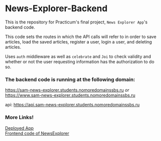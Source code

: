 # News-Explorer-Backend

This is the repository for Practicum's final project, `News Explorer App`'s backend code. 

This code sets the routes in which the API calls will refer to in order to save articles, load the saved articles, register a user, login a user, and deleting articles.

Uses `auth` middleware as well as `celebrate` and `Joi` to check validity and whether or not the user requesting information has the authorization to do so.

### The backend code is running at the following domain:
https://sam-news-explorer.students.nomoredomainssbs.ru 
_or_
https://www.sam-news-explorer.students.nomoredomainssbs.ru


api: https://api.sam-news-explorer.students.nomoredomainssbs.ru

### More Links!
<a href="https://sam-news-explorer.students.nomoredomainssbs.ru/">Deployed App</a> <br/>
<a href="https://github.com/Samm96/news-explorer-frontend">Frontend code of NewsExplorer</a>
